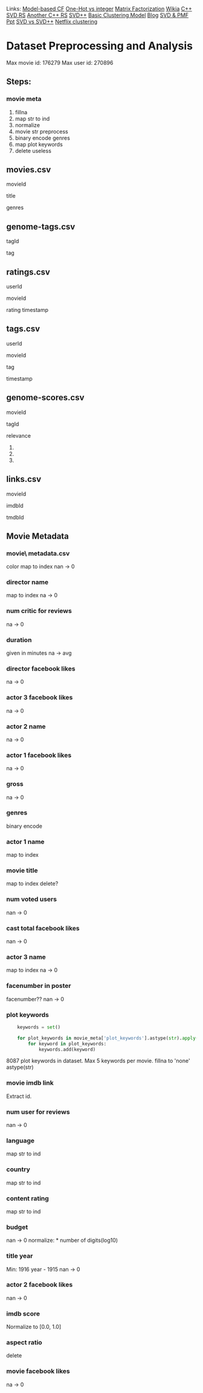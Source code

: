 
Links:
[Model-based CF](http://www.cs.carleton.edu/cs_comps/0607/recommend/recommender/modelbased.html)
[One-Hot vs integer](https://machinelearningmastery.com/why-one-hot-encode-data-in-machine-learning/)
[Matrix Factorization](http://www.quuxlabs.com/blog/2010/09/matrix-factorization-a-simple-tutorial-and-implementation-in-python/)
[Wikia](http://stat.wikia.com/wiki/Matrix_factorization)
[C++ SVD RS](https://github.com/timnugent/svd-recommend)
[Another C++ RS](https://github.com/yixuan/recosystem)
[SVD++](http://www.recsyswiki.com/wiki/SVD%2B%2B)
[Basic Clustering Model](http://cs229.stanford.edu/proj2013/Bystrom-MovieRecommendationsFromUserRatings.pdf)
[Blog](http://sifter.org/~simon/journal/20061211.html)
[SVD & PMF Ppt](http://dparra.sitios.ing.uc.cl/classes/recsys-2015-2/student_ppts/CRojas_SVDpp-PMF.pdf)
[SVD vs SVD++](https://www.quora.com/Whats-the-difference-between-SVD-and-SVD++)
[Netflix clustering](https://rpubs.com/nishantsbi/93582)
# Dataset Preprocessing and Analysis 

Max movie id: 176279
Max user id: 270896

## Steps:

### movie meta
1. fillna
2. map str to ind
3. normalize
4. movie str preprocess
5. binary encode genres
6. map plot keywords
7. delete useless

## movies.csv
movieId

title

genres

## genome-tags.csv
tagId

tag

## ratings.csv
userId

movieId

rating
timestamp

## tags.csv
userId

movieId

tag

timestamp

## genome-scores.csv
movieId

tagId

relevance

1.
2.
3.

## links.csv
movieId

imdbId

tmdbId

## Movie Metadata

### movie\ metadata.csv
color
map to index
nan -> 0

### director name
map to index
na -> 0

### num critic for reviews
na -> 0

### duration
given in minutes
na -> avg

### director facebook likes
na -> 0

### actor 3 facebook likes
na -> 0

### actor 2 name
na -> 0

### actor 1 facebook likes
na -> 0

### gross
na -> 0

### genres
binary encode

### actor 1 name
map to index

### movie title
map to index
delete?

### num voted users
nan -> 0

### cast total facebook likes
nan -> 0

### actor 3 name
map to index
na -> 0

### facenumber in poster
facenumber??
nan -> 0

### plot keywords
``` py
    keywords = set()

    for plot_keywords in movie_meta['plot_keywords'].astype(str).apply(lambda x: x.split('|')):
        for keyword in plot_keywords:
            keywords.add(keyword)
```
8087 plot keywords in dataset.
Max 5 keywords per movie.
fillna to 'none'
astype(str)

### movie imdb link
Extract id.

### num user for reviews
nan -> 0

### language
map str to ind

### country
map str to ind

### content rating
map str to ind


### budget
nan -> 0
normalize:
    * number of digits(log10)


### title year
Min: 1916
year - 1915
nan -> 0


### actor 2 facebook likes
nan -> 0


### imdb score
Normalize to [0.0, 1.0]


### aspect ratio
delete

### movie facebook likes
na -> 0


